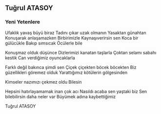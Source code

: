 ## Tuğrul ATASOY

### Yeni Yetenlere

Ufaklık yavaş büyü biraz
Tadını çıkar uzak olmanın
Yasaktan günahtan
Konuşarak anlaşamazken
Birbirimizle
Kaynaşıverirsin sen
Koca bir gülücükle
Bakıp sımsıcak
Öcülerle bile

Konuşmaz olduk düşünce
Dizlerimizi kanatan taşlarla
Çoktan selamı sabahı kestik
Can verdiğimiz oyuncaklarla

Farklı değil bakınca şimdi sen
Çiçek çiçekten böcek böcekten
Biz güzellikleri göremez olduk
Yarattığımız kötülerin gölgesinden

Kimseler nazımızı çekmez oldu
Bilesin

Hepsini hatırlayamamak inan çok acı
Nasıldı acaba sen yaştaki biz
Sen bilebilirsin daha neler var
Büyümek adına kaybettiğimiz

Tuğrul ATASOY